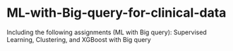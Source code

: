 # ML-with-Big-query-for-clinical-data
Including the following assignments (ML with Big query): Supervised Learning, Clustering, and XGBoost with Big query
